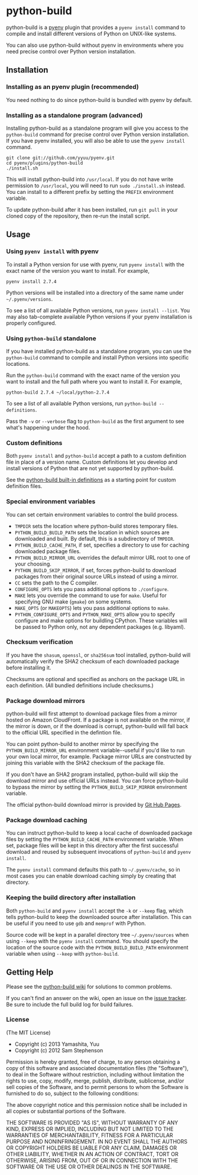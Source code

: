 # python-build

python-build is a [pyenv](https://github.com/yyuu/pyenv) plugin
that provides a `pyenv install` command to compile and install
different versions of Python on UNIX-like systems.

You can also use python-build without pyenv in environments where you
need precise control over Python version installation.


## Installation

### Installing as an pyenv plugin (recommended)

You need nothing to do since python-build is bundled with pyenv by
default.

### Installing as a standalone program (advanced)

Installing python-build as a standalone program will give you access to
the `python-build` command for precise control over Python version
installation. If you have pyenv installed, you will also be able to
use the `pyenv install` command.

    git clone git://github.com/yyuu/pyenv.git
    cd pyenv/plugins/python-build
    ./install.sh

This will install python-build into `/usr/local`. If you do not have
write permission to `/usr/local`, you will need to run `sudo
./install.sh` instead. You can install to a different prefix by
setting the `PREFIX` environment variable.

To update python-build after it has been installed, run `git pull` in
your cloned copy of the repository, then re-run the install script.


## Usage

### Using `pyenv install` with pyenv

To install a Python version for use with pyenv, run `pyenv install` with
the exact name of the version you want to install. For example,

    pyenv install 2.7.4

Python versions will be installed into a directory of the same name
under `~/.pyenv/versions`.

To see a list of all available Python versions, run `pyenv install --list`.
You may also tab-complete available Python
versions if your pyenv installation is properly configured.

### Using `python-build` standalone

If you have installed python-build as a standalone program, you can use
the `python-build` command to compile and install Python versions into
specific locations.

Run the `python-build` command with the exact name of the version you
want to install and the full path where you want to install it. For
example,

    python-build 2.7.4 ~/local/python-2.7.4

To see a list of all available Python versions, run `python-build
--definitions`.

Pass the `-v` or `--verbose` flag to `python-build` as the first
argument to see what's happening under the hood.

### Custom definitions

Both `pyenv install` and `python-build` accept a path to a custom
definition file in place of a version name. Custom definitions let you
develop and install versions of Python that are not yet supported by
python-build.

See the [python-build built-in
definitions](https://github.com/yyuu/pyenv/tree/master/plugins/python-build/share/python-build)
as a starting point for custom definition files.

### Special environment variables

You can set certain environment variables to control the build
process.

* `TMPDIR` sets the location where python-build stores temporary files.
* `PYTHON_BUILD_BUILD_PATH` sets the location in which sources are
  downloaded and built. By default, this is a subdirectory of
  `TMPDIR`.
* `PYTHON_BUILD_CACHE_PATH`, if set, specifies a directory to use for
  caching downloaded package files.
* `PYTHON_BUILD_MIRROR_URL` overrides the default mirror URL root to one
  of your choosing.
* `PYTHON_BUILD_SKIP_MIRROR`, if set, forces python-build to download
  packages from their original source URLs instead of using a mirror.
* `CC` sets the path to the C compiler.
* `CONFIGURE_OPTS` lets you pass additional options to `./configure`.
* `MAKE` lets you override the command to use for `make`. Useful for
  specifying GNU make (`gmake`) on some systems.
* `MAKE_OPTS` (or `MAKEOPTS`) lets you pass additional options to
  `make`.
* `PYTHON_CONFIGURE_OPTS` and `PYTHON_MAKE_OPTS` allow you to specify
  configure and make options for buildling CPython. These variables will
  be passed to Python only, not any dependent packages (e.g. libyaml).

### Checksum verification

If you have the `shasum`, `openssl`, or `sha256sum` tool installed,
python-build will automatically verify the SHA2 checksum of each
downloaded package before installing it.

Checksums are optional and specified as anchors on the package URL in
each definition. (All bundled definitions include checksums.)

### Package download mirrors

python-build will first attempt to download package files from a mirror
hosted on Amazon CloudFront. If a package is not available on the
mirror, if the mirror is down, or if the download is corrupt,
python-build will fall back to the official URL specified in the
defintion file.

You can point python-build to another mirror by specifying the
`PYTHON_BUILD_MIRROR_URL` environment variable--useful if you'd like to
run your own local mirror, for example. Package mirror URLs are
constructed by joining this variable with the SHA2 checksum of the
package file.

If you don't have an SHA2 program installed, python-build will skip the
download mirror and use official URLs instead. You can force
python-build to bypass the mirror by setting the
`PYTHON_BUILD_SKIP_MIRROR` environment variable.

The official python-build download mirror is provided by [Git Hub Pages](http://yyuu.github.io/pythons/).

### Package download caching

You can instruct python-build to keep a local cache of downloaded
package files by setting the `PYTHON_BUILD_CACHE_PATH` environment
variable. When set, package files will be kept in this directory after
the first successful download and reused by subsequent invocations of
`python-build` and `pyenv install`.

The `pyenv install` command defaults this path to `~/.pyenv/cache`, so
in most cases you can enable download caching simply by creating that
directory.

### Keeping the build directory after installation

Both `python-build` and `pyenv install` accept the `-k` or `--keep`
flag, which tells python-build to keep the downloaded source after
installation. This can be useful if you need to use `gdb` and
`memprof` with Python.

Source code will be kept in a parallel directory tree
`~/.pyenv/sources` when using `--keep` with the `pyenv install`
command. You should specify the location of the source code with the
`PYTHON_BUILD_BUILD_PATH` environment variable when using `--keep` with
`python-build`.


## Getting Help

Please see the [python-build
wiki](https://github.com/yyuu/pyenv/wiki) for solutions to
common problems.

If you can't find an answer on the wiki, open an issue on the [issue
tracker](https://github.com/yyuu/pyenv/issues). Be sure to
include the full build log for build failures.


### License

(The MIT License)

* Copyright (c) 2013 Yamashita, Yuu
* Copyright (c) 2012 Sam Stephenson

Permission is hereby granted, free of charge, to any person obtaining
a copy of this software and associated documentation files (the
"Software"), to deal in the Software without restriction, including
without limitation the rights to use, copy, modify, merge, publish,
distribute, sublicense, and/or sell copies of the Software, and to
permit persons to whom the Software is furnished to do so, subject to
the following conditions:

The above copyright notice and this permission notice shall be
included in all copies or substantial portions of the Software.

THE SOFTWARE IS PROVIDED "AS IS", WITHOUT WARRANTY OF ANY KIND,
EXPRESS OR IMPLIED, INCLUDING BUT NOT LIMITED TO THE WARRANTIES OF
MERCHANTABILITY, FITNESS FOR A PARTICULAR PURPOSE AND
NONINFRINGEMENT. IN NO EVENT SHALL THE AUTHORS OR COPYRIGHT HOLDERS BE
LIABLE FOR ANY CLAIM, DAMAGES OR OTHER LIABILITY, WHETHER IN AN ACTION
OF CONTRACT, TORT OR OTHERWISE, ARISING FROM, OUT OF OR IN CONNECTION
WITH THE SOFTWARE OR THE USE OR OTHER DEALINGS IN THE SOFTWARE.

